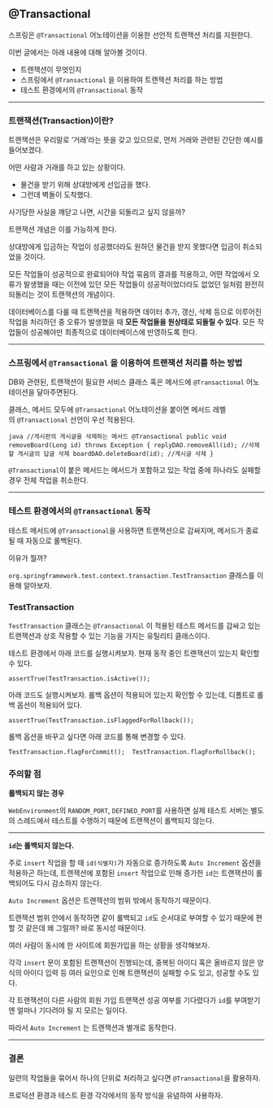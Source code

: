 ## **@Transactional**

스프링은 `@Transactional` 어노테이션을 이용한 선언적 트랜잭션 처리를 지원한다.

이번 글에서는 아래 내용에 대해 알아볼 것이다.

- 트랜잭션이 무엇인지
- 스프링에서 `@Transactional` 을 이용하여 트랜잭션 처리를 하는 방법
- 테스트 환경에서의 `@Transactional` 동작

---

### **트랜잭션(Transaction)이란?**

트랜잭션은 우리말로 ‘거래’라는 뜻을 갖고 있으므로, 먼저 거래와 관련된 간단한 예시를 들어보겠다.

어떤 사람과 거래를 하고 있는 상황이다.

- 물건을 받기 위해 상대방에게 선입금을 했다.
- 그런데 벽돌이 도착했다.

사기당한 사실을 깨닫고 나면, 시간을 되돌리고 싶지 않을까?

트랜잭션 개념은 이를 가능하게 한다.

상대방에게 입금하는 작업이 성공했더라도 원하던 물건을 받지 못했다면 입금이 취소되었을 것이다.

모든 작업들이 성공적으로 완료되어야 작업 묶음의 결과를 적용하고, 어떤 작업에서 오류가 발생했을 때는 이전에 있던 모든 작업들이 성공적이었더라도 없었던 일처럼 완전히 되돌리는 것이 트랜잭션의 개념이다.

데이터베이스를 다룰 때 트랜잭션을 적용하면 데이터 추가, 갱신, 삭제 등으로 이루어진 작업을 처리하던 중 오류가 발생했을 때 **모든 작업들을 원상태로 되돌릴 수 있다**. 모든 작업들이 성공해야만 최종적으로 데이터베이스에 반영하도록 한다.

---

### **스프링에서 `@Transactional` 을 이용하여 트랜잭션 처리를 하는 방법**

DB와 관련된, 트랜잭션이 필요한 서비스 클래스 혹은 메서드에 `@Transactional` 어노테이션을 달아주면된다.

클래스, 메서드 모두에 `@Transactional` 어노테이션을 붙이면 메서드 레벨의 `@Transactional` 선언이 우선 적용된다.

`java //게시판의 게시글을 삭제하는 메서드 @Transactional public void removeBoard(Long id) throws Exception { replyDAO.removeAll(id); //삭제할 게시글의 답글 삭제 boardDAO.deleteBoard(id); //게시글 삭제 }`

`@Transactional`이 붙은 메서드는 메서드가 포함하고 있는 작업 중에 하나라도 실패할 경우 전체 작업을 취소한다.

---

### **테스트 환경에서의 `@Transactional` 동작**

테스트 메서드에 `@Transactional`을 사용하면 트랜잭션으로 감싸지며, 메서드가 종료될 때 자동으로 롤백된다.

이유가 뭘까?

`org.springframework.test.context.transaction.TestTransaction` 클래스를 이용해 알아보자.

### **TestTransaction**

`TestTransaction` 클래스는 `@Transactional` 이 적용된 테스트 메서드를 감싸고 있는 트랜잭션과 상호 작용할 수 있는 기능을 가지는 유틸리티 클래스이다.

테스트 환경에서 아래 코드를 실행시켜보자. 현재 동작 중인 트랜잭션이 있는지 확인할 수 있다.

`assertTrue(TestTransaction.isActive());`

아래 코드도 실행시켜보자. 롤백 옵션이 적용되어 있는지 확인할 수 있는데, 디폴트로 롤백 옵션이 적용되어 있다.

`assertTrue(TestTransaction.isFlaggedForRollback());`

롤백 옵션을 바꾸고 싶다면 아래 코드를 통해 변경할 수 있다.

`TestTransaction.flagForCommit(); 
TestTransaction.flagForRollback();`

### **주의할 점**

**롤백되지 않는 경우**

`WebEnvironment`의 `RANDOM_PORT`, `DEFINED_PORT`를 사용하면 실제 테스트 서버는 별도의 스레드에서 테스트를 수행하기 때문에 트랜잭션이 롤백되지 않는다.

---

**`id`는 롤백되지 않는다.**

주로 `insert` 작업을 할 때 `id(식별자)`가 자동으로 증가하도록 `Auto Increment` 옵션을 적용하곤 하는데, 트랜잭션에 포함된 `insert` 작업으로 인해 증가한 `id`는 트랜잭션이 롤백되어도 다시 감소하지 않는다.

`Auto Increment` 옵션은 트랜잭션의 범위 밖에서 동작하기 때문이다.

트랜잭션 범위 안에서 동작하면 같이 롤백되고 `id`도 순서대로 부여할 수 있기 때문에 편할 것 같은데 왜 그럴까? 바로 동시성 때문이다.

여러 사람이 동시에 한 사이트에 회원가입을 하는 상황을 생각해보자.

각각 `insert` 문이 포함된 트랜잭션이 진행되는데, 중복된 아이디 혹은 올바르지 않은 양식의 아이디 입력 등 여러 요인으로 인해 트랜잭션이 실패할 수도 있고, 성공할 수도 있다.

각 트랜잭션이 다른 사람의 회원 가입 트랜잭션 성공 여부를 기다렸다가 `id`를 부여받기엔 얼마나 기다려야 될 지 모르는 일이다.

따라서 `Auto Increment` 는 트랜잭션과 별개로 동작한다.

---

### **결론**

일련의 작업들을 묶어서 하나의 단위로 처리하고 싶다면 `@Transactional`을 활용하자.

프로덕션 환경과 테스트 환경 각각에서의 동작 방식을 유념하여 사용하자.